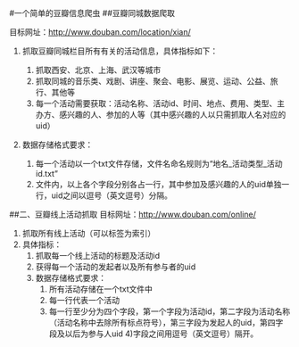 #一个简单的豆瓣信息爬虫
##豆瓣同城数据爬取

目标网址：http://www.douban.com/location/xian/
1. 抓取豆瓣同城栏目所有有关的活动信息，具体指标如下：
	1. 抓取西安、北京、上海、武汉等城市
	2. 抓取同城的音乐类、戏剧、讲座、聚会、电影、展览、运动、公益、旅行、其他等
	3. 每一个活动需要获取：活动名称、活动id、时间、地点、费用、类型、主办方、感兴趣的人、参加的人等（其中感兴趣的人以只需抓取人名对应的uid）

2. 数据存储格式要求：
	1. 每一个活动以一个txt文件存储，文件名命名规则为“地名_活动类型_活动id.txt”
	2. 文件内，以上各个字段分别各占一行，其中参加及感兴趣的人的uid单独一行，uid之间以逗号（英文逗号）分隔。

##二、豆瓣线上活动抓取
目标网址：http://www.douban.com/online/
1. 抓取所有线上活动（可以标签为索引）
2. 具体指标：
    1. 抓取每一个线上活动的标题及活动id
    2. 获得每一个活动的发起者以及所有参与者的uid
    3. 数据存储格式要求：
        1. 所有活动存储在一个txt文件中
        2. 每一行代表一个活动
        3. 每一行至少分为四个字段，第一个字段为活动id，第二字段为活动名称（活动名称中去除所有标点符号），第三字段为发起人的uid，第四字段及以后为参与人uid 4)字段之间用逗号（英文逗号）隔开。


